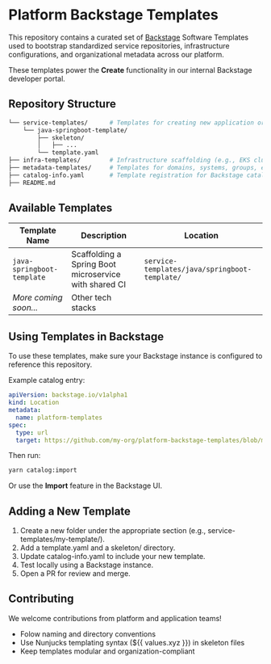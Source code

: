 # Platform Backstage Templates

This repository contains a curated set of [Backstage](https://backstage.io/) Software Templates used to bootstrap standardized service repositories, infrastructure configurations, and organizational metadata across our platform.

These templates power the **Create** functionality in our internal Backstage developer portal.

## Repository Structure

```bash
└── service-templates/      # Templates for creating new application or service repos
    └── java-springboot-template/
        ├── skeleton/
        │   ├── ...
        └── template.yaml
├── infra-templates/        # Infrastructure scaffolding (e.g., EKS clusters, S3 buckets)
├── metadata-templates/     # Templates for domains, systems, groups, etc.
├── catalog-info.yaml       # Template registration for Backstage catalog
├── README.md
```

## Available Templates

| Template Name | Description   | Location  |
|---------------|---------------|-----------|
| `java-springboot-template`    | Scaffolding a Spring Boot microservice with shared CI | `service-templates/java/springboot-template/` |
| _More coming soon..._         | Other tech stacks |   |

## Using Templates in Backstage

To use these templates, make sure your Backstage instance is configured to reference this repository.

Example catalog entry:

```yaml
apiVersion: backstage.io/v1alpha1
kind: Location
metadata:
  name: platform-templates
spec:
  type: url
  target: https://github.com/my-org/platform-backstage-templates/blob/main/catalog-info.yaml
```

Then run:

```bash
yarn catalog:import
```

Or use the __Import__ feature in the Backstage UI.

## Adding a New Template

1. Create a new folder under the appropriate section (e.g., service-templates/my-template/).
1. Add a template.yaml and a skeleton/ directory.
1. Update catalog-info.yaml to include your new template.
1. Test locally using a Backstage instance.
1. Open a PR for review and merge.

## Contributing

We welcome contributions from platform and application teams!

- Folow naming and directory conventions
- Use Nunjucks templating syntax (${{ values.xyz }}) in skeleton files
- Keep templates modular and organization-compliant

